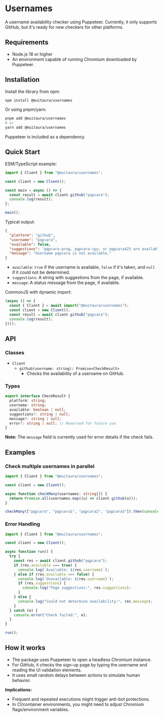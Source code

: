 # Usernames

A username availability checker using Puppeteer. Currently, it only supports GitHub, but it's ready for new checkers for other platforms.

## Requirements

- Node.js 18 or higher
- An environment capable of running Chromium downloaded by Puppeteer.

## Installation

Install the library from npm:

```bash
npm install @muitaura/usernames
```

Or using pnpm/yarn:

```bash
pnpm add @muitaura/usernames
# or
yarn add @muitaura/usernames
```

Puppeteer is included as a dependency.

## Quick Start

ESM/TypeScript example:

```ts
import { Client } from "@muitaura/usernames";

const client = new Client();

const main = async () => {
  const result = await client.github("pqpcara");
  console.log(result);
};

main();
```

Typical output:

```json
{
  "platform": "github",
  "username": "pqpcara",
  "available": false,
  "suggestions": "pqpcara-prog, pqpcara-cpu, or pqpcara423 are available.",
  "message": "Username pqpcara is not available."
}
```

- `available`: `true` if the username is available, `false` if it's taken, and `null` if it could not be determined.
- `suggestions`: A string with suggestions from the page, if available.
- `message`: A status message from the page, if available.

CommonJS with dynamic import:

```js
(async () => {
  const { Client } = await import("@muitaura/usernames");
  const client = new Client();
  const result = await client.github("pqpcara");
  console.log(result);
})();
```

## API

### Classes

- `Client`
  - `github(username: string): Promise<CheckResult>`
    - Checks the availability of a username on GitHub.

### Types

```ts
export interface CheckResult {
  platform: string;
  username: string;
  available: boolean | null;
  suggestions?: string | null;
  message?: string | null;
  error?: string | null; // Reserved for future use
}
```

**Note:** The `message` field is currently used for error details if the check fails.

## Examples

### Check multiple usernames in parallel

```ts
import { Client } from "@muitaura/usernames";

const client = new Client();

async function checkMany(usernames: string[]) {
  return Promise.all(usernames.map((u) => client.github(u)));
}

checkMany(["pqpcara", "pqpcara1", "pqpcara2", "pqpcara3"]).then(console.log);
```

### Error Handling

```ts
import { Client } from "@muitaura/usernames";

const client = new Client();

async function run() {
  try {
    const res = await client.github("pqpcara");
    if (res.available === true) {
      console.log(`Available: ${res.username}`);
    } else if (res.available === false) {
      console.log(`Unavailable: ${res.username}`);
      if (res.suggestions) {
        console.log("Page suggestions:", res.suggestions);
      }
    } else {
      console.log("Could not determine availability:", res.message);
    }
  } catch (e) {
    console.error("Check failed:", e);
  }
}

run();
```

## How it works

- The package uses Puppeteer to open a headless Chromium instance.
- For GitHub, it checks the sign-up page by typing the username and reading the UI validation elements.
- It uses small random delays between actions to simulate human behavior.

**Implications:**

- Frequent and repeated executions might trigger anti-bot protections.
- In CI/container environments, you might need to adjust Chromium flags/environment variables.